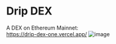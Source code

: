 # Drip DEX


A DEX on Ethereum Mainnet:  
https://drip-dex-one.vercel.app/
![image](https://github.com/user-attachments/assets/b607d3cd-025b-47e6-86ad-97e3bbc85568)

